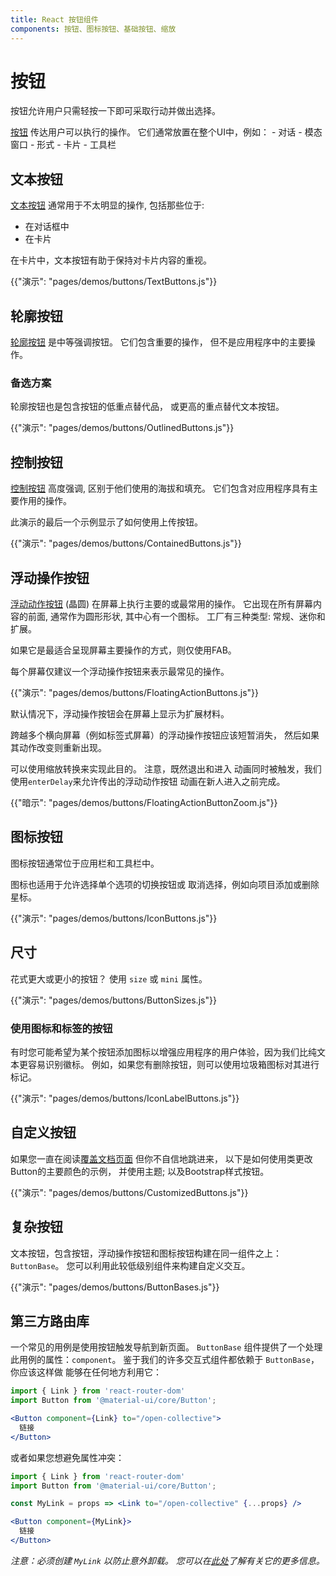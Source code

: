 ```yaml
---
title: React 按钮组件
components: 按钮、图标按钮、基础按钮、缩放
---
```

# 按钮

<p class="description">按钮允许用户只需轻按一下即可采取行动并做出选择。</p>

[按钮](https://material.io/design/components/buttons.html) 传达用户可以执行的操作。 它们通常放置在整个UI中，例如： - 对话 - 模态窗口 - 形式 - 卡片 - 工具栏

## 文本按钮

[文本按钮](https://material.io/design/components/buttons.html#text-button) 通常用于不太明显的操作, 包括那些位于:

- 在对话框中
- 在卡片

在卡片中，文本按钮有助于保持对卡片内容的重视。

{{"演示": "pages/demos/buttons/TextButtons.js"}}

## 轮廓按钮

[轮廓按钮](https://material.io/design/components/buttons.html#outlined-button) 是中等强调按钮。 它们包含重要的操作， 但不是应用程序中的主要操作。

### 备选方案

轮廓按钮也是包含按钮的低重点替代品， 或更高的重点替代文本按钮。

{{"演示": "pages/demos/buttons/OutlinedButtons.js"}}

## 控制按钮

[控制按钮](https://material.io/design/components/buttons.html#contained-button) 高度强调, 区别于他们使用的海拔和填充。 它们包含对应用程序具有主要作用的操作。

此演示的最后一个示例显示了如何使用上传按钮。

{{"演示": "pages/demos/buttons/ContainedButtons.js"}}

## 浮动操作按钮

[浮动动作按钮](https://material.io/design/components/buttons-floating-action-button.html) (晶圆) 在屏幕上执行主要的或最常用的操作。 它出现在所有屏幕内容的前面, 通常作为圆形形状, 其中心有一个图标。 工厂有三种类型: 常规、迷你和扩展。

如果它是最适合呈现屏幕主要操作的方式，则仅使用FAB。

每个屏幕仅建议一个浮动操作按钮来表示最常见的操作。

{{"演示": "pages/demos/buttons/FloatingActionButtons.js"}}

默认情况下，浮动操作按钮会在屏幕上显示为扩展材料。

跨越多个横向屏幕（例如标签式屏幕）的浮动操作按钮应该短暂消失， 然后如果其动作改变则重新出现。

可以使用缩放转换来实现此目的。 注意，既然退出和进入 动画同时被触发，我们使用`enterDelay`来允许传出的浮动动作按钮 动画在新人进入之前完成。

{{"暗示": "pages/demos/buttons/FloatingActionButtonZoom.js"}}

## 图标按钮

图标按钮通常位于应用栏和工具栏中。

图标也适用于允许选择单个选项的切换按钮或 取消选择，例如向项目添加或删除星标。

{{"演示": "pages/demos/buttons/IconButtons.js"}}

## 尺寸

花式更大或更小的按钮？ 使用 `size` 或 `mini` 属性。

{{"演示": "pages/demos/buttons/ButtonSizes.js"}}

### 使用图标和标签的按钮

有时您可能希望为某个按钮添加图标以增强应用程序的用户体验，因为我们比纯文本更容易识别徽标。 例如，如果您有删除按钮，则可以使用垃圾箱图标对其进行标记。

{{"演示": "pages/demos/buttons/IconLabelButtons.js"}}

## 自定义按钮

如果您一直在阅读[覆盖文档页面](/customization/overrides/) 但你不自信地跳进来， 以下是如何使用类更改Button的主要颜色的示例， 并使用主题; 以及Bootstrap样式按钮。

{{"演示": "pages/demos/buttons/CustomizedButtons.js"}}

## 复杂按钮

文本按钮，包含按钮，浮动操作按钮和图标按钮构建在同一组件之上：`ButtonBase`。 您可以利用此较低级别组件来构建自定义交互。

{{"演示": "pages/demos/buttons/ButtonBases.js"}}

## 第三方路由库

一个常见的用例是使用按钮触发导航到新页面。 `ButtonBase` 组件提供了一个处理此用例的属性：`component`。 鉴于我们的许多交互式组件都依赖于 `ButtonBase`，你应该这样做 能够在任何地方利用它：

```jsx
import { Link } from 'react-router-dom'
import Button from '@material-ui/core/Button';

<Button component={Link} to="/open-collective">
  链接
</Button>
```

或者如果您想避免属性冲突：

```jsx
import { Link } from 'react-router-dom'
import Button from '@material-ui/core/Button';

const MyLink = props => <Link to="/open-collective" {...props} />

<Button component={MyLink}>
  链接
</Button>
```

*注意：必须创建 `MyLink` 以防止意外卸载。 您可以在[此处](/guides/composition/#component-property)了解有关它的更多信息。*